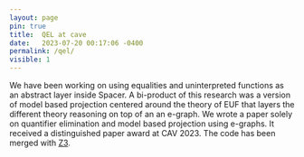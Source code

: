 ```yaml
---
layout: page
pin: true
title:  QEL at cave
date:   2023-07-20 00:17:06 -0400
permalink: /qel/
visible: 1
---
```


We have been working on using equalities and uninterpreted functions
as an abstract layer inside Spacer. A bi-product of this research was
a version of model based projection centered around the theory of EUF
that layers the different theory reasoning on top of an an e-graph. We
wrote a paper solely on quantifier elimination and model based
projection using e-graphs. It received a distinguished paper award at
CAV 2023. The code has been merged with
[Z3](https://github.com/Z3Prover/z3/pull/6820).
